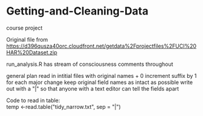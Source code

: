 # Getting-and-Cleaning-Data
course project

Original file from https://d396qusza40orc.cloudfront.net/getdata%2Fprojectfiles%2FUCI%20HAR%20Dataset.zip

run_analysis.R has stream of consciousness comments throughout

general plan
  read in intitial files with original names + 0
  increment suffix by 1 for each major change
  keep original field names as intact as possible 
  write out with a "|" so that anyone with a text editor can tell the fields apart


Code to read in table:  
temp <-read.table("tidy_narrow.txt", sep = "|")
